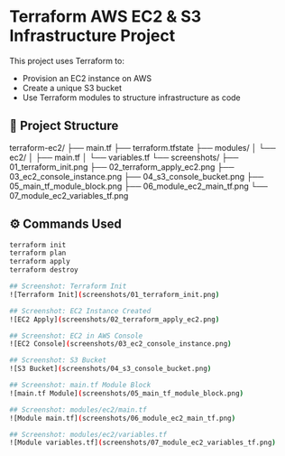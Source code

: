 # Terraform AWS EC2 & S3 Infrastructure Project

This project uses Terraform to:

- Provision an EC2 instance on AWS
- Create a unique S3 bucket
- Use Terraform modules to structure infrastructure as code

## 📂 Project Structure

terraform-ec2/
├── main.tf
├── terraform.tfstate
├── modules/
│ └── ec2/
│ ├── main.tf
│ └── variables.tf
└── screenshots/
├── 01_terraform_init.png
├── 02_terraform_apply_ec2.png
├── 03_ec2_console_instance.png
├── 04_s3_console_bucket.png
├── 05_main_tf_module_block.png
├── 06_module_ec2_main_tf.png
└── 07_module_ec2_variables_tf.png

## ⚙️ Commands Used

```bash
terraform init
terraform plan
terraform apply
terraform destroy

## Screenshot: Terraform Init
![Terraform Init](screenshots/01_terraform_init.png)

## Screenshot: EC2 Instance Created
![EC2 Apply](screenshots/02_terraform_apply_ec2.png)

## Screenshot: EC2 in AWS Console
![EC2 Console](screenshots/03_ec2_console_instance.png)

## Screenshot: S3 Bucket
![S3 Bucket](screenshots/04_s3_console_bucket.png)

## Screenshot: main.tf Module Block
![main.tf Module](screenshots/05_main_tf_module_block.png)

## Screenshot: modules/ec2/main.tf
![Module main.tf](screenshots/06_module_ec2_main_tf.png)

## Screenshot: modules/ec2/variables.tf
![Module variables.tf](screenshots/07_module_ec2_variables_tf.png)
